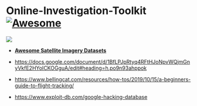 # Online-Investigation-Toolkit [![Awesome](https://awesome.re/badge-flat.svg)](https://awesome.re)
 

![](figures/header_img.jpg)  



- [**Awesome Satellite Imagery Datasets**](https://github.com/SergeyShchus/Online-Investigation-Toolkit/edit/master/awesome-satellite-imagery-datasets-master/README.md)

- https://docs.google.com/document/d/1BfLPJpRtyq4RFtHJoNpvWQjmGnyVkfE2HYoICKOGguA/edit#heading=h.po9n93ahppok

- https://www.bellingcat.com/resources/how-tos/2019/10/15/a-beginners-guide-to-flight-tracking/

- https://www.exploit-db.com/google-hacking-database
